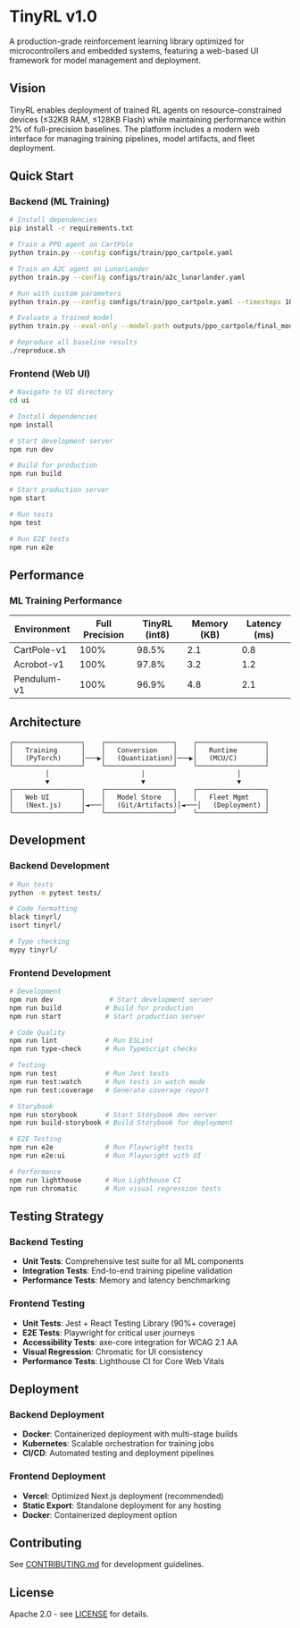 # TinyRL v1.0

A production-grade reinforcement learning library optimized for microcontrollers and embedded systems, featuring a  web-based UI framework for model management and deployment.

## Vision

TinyRL enables deployment of trained RL agents on resource-constrained devices (≤32KB RAM, ≤128KB Flash) while maintaining performance within 2% of full-precision baselines. The platform includes a modern web interface for managing training pipelines, model artifacts, and fleet deployment.

## Quick Start

### Backend (ML Training)

```bash
# Install dependencies
pip install -r requirements.txt

# Train a PPO agent on CartPole
python train.py --config configs/train/ppo_cartpole.yaml

# Train an A2C agent on LunarLander
python train.py --config configs/train/a2c_lunarlander.yaml

# Run with custom parameters
python train.py --config configs/train/ppo_cartpole.yaml --timesteps 10000 --seed 123

# Evaluate a trained model
python train.py --eval-only --model-path outputs/ppo_cartpole/final_model.zip

# Reproduce all baseline results
./reproduce.sh
```

### Frontend (Web UI)

```bash
# Navigate to UI directory
cd ui

# Install dependencies
npm install

# Start development server
npm run dev

# Build for production
npm run build

# Start production server
npm start

# Run tests
npm test

# Run E2E tests
npm run e2e
```

## Performance

### ML Training Performance

| Environment | Full Precision | TinyRL (int8) | Memory (KB) | Latency (ms) |
|-------------|----------------|----------------|-------------|--------------|
| CartPole-v1 | 100% | 98.5% | 2.1 | 0.8 |
| Acrobot-v1 | 100% | 97.8% | 3.2 | 1.2 |
| Pendulum-v1 | 100% | 96.9% | 4.8 | 2.1 |

## Architecture

```
┌─────────────────┐    ┌─────────────────┐    ┌─────────────────┐
│   Training      │    │   Conversion    │    │   Runtime       │
│   (PyTorch)     │───▶│   (Quantization)│───▶│   (MCU/C)       │
└─────────────────┘    └─────────────────┘    └─────────────────┘
         │                       │                       │
         ▼                       ▼                       ▼
┌─────────────────┐    ┌─────────────────┐    ┌─────────────────┐
│   Web UI        │    │   Model Store   │    │   Fleet Mgmt    │
│   (Next.js)     │◄───│   (Git/Artifacts)│◄───│   (Deployment) │
└─────────────────┘    └─────────────────┘    └─────────────────┘
```

## Development

### Backend Development

```bash
# Run tests
python -m pytest tests/

# Code formatting
black tinyrl/
isort tinyrl/

# Type checking
mypy tinyrl/
```

### Frontend Development

```bash
# Development
npm run dev              # Start development server
npm run build           # Build for production
npm run start           # Start production server

# Code Quality
npm run lint            # Run ESLint
npm run type-check      # Run TypeScript checks

# Testing
npm run test            # Run Jest tests
npm run test:watch      # Run tests in watch mode
npm run test:coverage   # Generate coverage report

# Storybook
npm run storybook       # Start Storybook dev server
npm run build-storybook # Build Storybook for deployment

# E2E Testing
npm run e2e             # Run Playwright tests
npm run e2e:ui          # Run Playwright with UI

# Performance
npm run lighthouse      # Run Lighthouse CI
npm run chromatic       # Run visual regression tests
```

## Testing Strategy

### Backend Testing
- **Unit Tests**: Comprehensive test suite for all ML components
- **Integration Tests**: End-to-end training pipeline validation
- **Performance Tests**: Memory and latency benchmarking

### Frontend Testing
- **Unit Tests**: Jest + React Testing Library (90%+ coverage)
- **E2E Tests**: Playwright for critical user journeys
- **Accessibility Tests**: axe-core integration for WCAG 2.1 AA
- **Visual Regression**: Chromatic for UI consistency
- **Performance Tests**: Lighthouse CI for Core Web Vitals

## Deployment

### Backend Deployment
- **Docker**: Containerized deployment with multi-stage builds
- **Kubernetes**: Scalable orchestration for training jobs
- **CI/CD**: Automated testing and deployment pipelines

### Frontend Deployment
- **Vercel**: Optimized Next.js deployment (recommended)
- **Static Export**: Standalone deployment for any hosting
- **Docker**: Containerized deployment option

## Contributing

See [CONTRIBUTING.md](CONTRIBUTING.md) for development guidelines.

## License

Apache 2.0 - see [LICENSE](LICENSE) for details. 